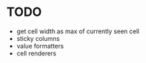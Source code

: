 # TODO

- get cell width as max of currently seen cell
- sticky columns
- value formatters
- cell renderers